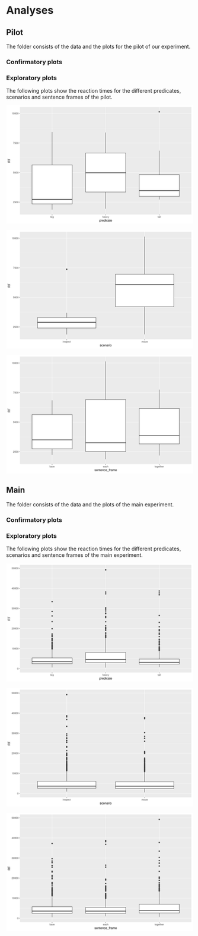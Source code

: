 # Analyses
## Pilot
The folder consists of the data and the plots for the pilot of our experiment.

### Confirmatory plots


### Exploratory plots
The following plots show the reaction times for the different predicates, scenarios and sentence frames of the pilot.

![Reaction times predicate](/analyses/01_pilot/plots/RTpredicate.png)

![Reaction times scenario](/analyses/01_pilot/plots/RTscenario.png)

![Reaction times sentence frame](/analyses/01_pilot/plots/RTsentence_frame.png)

## Main
The folder consists of the data and the plots of the main experiment.

### Confirmatory plots


### Exploratory plots
The following plots show the reaction times for the different predicates, scenarios and sentence frames of the main experiment.

![Reaction times predicate](/analyses/02_main/plots/RTpredicate.png)

![Reaction times scenario](/analyses/02_main/plots/RTscenario.png)

![Reaction times sentence frame](/analyses/02_main/plots/RTsentence_frame.png)
